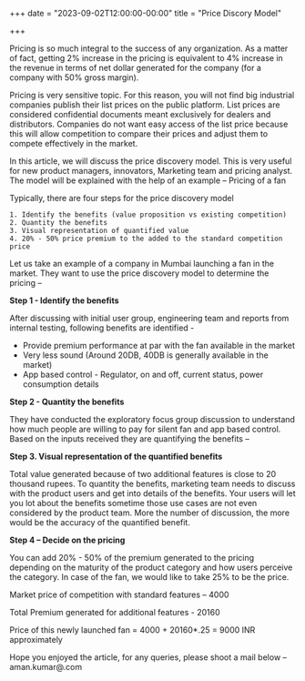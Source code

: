 +++
date = "2023-09-02T12:00:00-00:00"
title = "Price Discory Model"

+++

Pricing is so much integral to the success of any organization. As a matter of fact, getting 2% increase in the pricing is equivalent to 4% increase in the revenue in terms of net dollar generated for the company (for a company with 50% gross margin). 

Pricing is very sensitive topic. For this reason, you will not find big industrial companies publish their list prices on the public platform. List prices are considered confidential documents meant exclusively for dealers and distributors. Companies do not want easy access of the list price because this will allow competition to compare their prices and adjust them to compete effectively in the market. 

In this article, we will discuss the price discovery model. This is very useful for new product managers, innovators, Marketing team and pricing analyst. The model will be explained with the help of an example – Pricing of a fan

Typically, there are four steps for the price discovery model 

    1. Identify the benefits (value proposition vs existing competition)
    2. Quantity the benefits
    3. Visual representation of quantified value
    4. 20% - 50% price premium to the added to the standard competition price
    
Let us take an example of a company in Mumbai launching a fan in the market. They want to use the price discovery model to determine the pricing – 

**Step 1 - Identify the benefits**

After discussing with initial user group, engineering team and reports from internal testing, following benefits are identified -
 
- Provide premium performance at par with the fan available in the market
- Very less sound (Around 20DB, 40DB is generally available in the market)
-  App based control - Regulator, on and off, current status, power consumption details 
    
**Step 2 - Quantity the benefits**

They have conducted the exploratory focus group discussion to understand how much people are willing to pay for silent fan and app based control. Based on the inputs received they are quantifying the benefits –

**Step 3. Visual representation of the quantified benefits**

Total value generated because of two additional features is close to 20 thousand rupees. To quantity the benefits, marketing team needs to discuss with the product users and get into details of the benefits. Your users will let you lot about the benefits sometime those use cases are not even considered by the product team. More the number of discussion, the more would be the accuracy of the quantified benefit. 


**Step 4 – Decide on the pricing**

You can add 20% - 50% of the premium generated to the pricing depending on the maturity of the product category and how users perceive the category. In case of the fan, we would like to take 25% to be the price. 

Market price of competition with standard features – 4000

Total Premium generated for additional features - 20160

Price of this newly launched fan = 4000 + 20160*.25 = 9000 INR approximately

Hope you enjoyed the article, for any queries, please shoot a mail below – aman.kumar@.com

